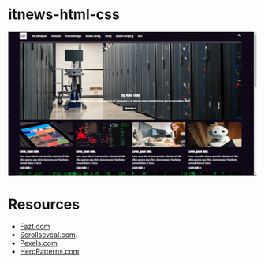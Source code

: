 # itnews-html-css
![](./img/screenshot.png)



# Resources
* [Fazt.com](https://www.youtube.com/channel/UCX9NJ471o7Wie1DQe94RVIg)
* [Scrollseveal.com](https://scrollrevealjs.org/). 
* [Pexels.com](https://www.pexels.com/)
* [HeroPatterns.com](https://www.heropatterns.com/).
